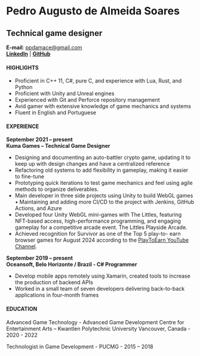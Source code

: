 # Pedro Augusto de Almeida Soares

## Technical game designer

**E-mail**: ppdamace@gmail.com  
**[LinkedIn](https://linkedin.com/in/pctzonoes)** | **[GitHub](https://github.com/pctzonoes)**

#### HIGHLIGHTS

- Proficient in C++ 11, C#, pure C, and experience with
  Lua, Rust, and Python
- Proficient with Unity and Unreal engines
- Experienced with Git and Perforce repository management
- Avid gamer with extensive knowledge of game mechanics and systems
- Fluent in English and Portuguese

#### EXPERIENCE

**September 2021 – present  
Kuma Games – Technical Game Designer**

- Designing and documenting an auto-battler crypto game, updating it to
  keep
  up with design changes and have a centralized reference
- Refactoring old systems to add flexibility in gameplay, making it easier
  to fine-tune
- Prototyping quick iterations to test game mechanics and feel using agile
  methods to organize deliverables.
- Main developer in three side projects
  using Unity to build WebGL games • Maintaining and adding more CI/CD to
  the
  project with Jenkins, GitHub Actions, and Azure  
- Developed four Unity WebGL mini-games with The Littles,
featuring NFT-based access, high-performance programming, and
engaging gameplay for a competitive arcade event. The Littles Playside
Arcade.
- Achieved recognition for Survivor as one of the Top 5 play-to-
earn browser games for August 2024 according to the [PlayToEarn YouTube
Channel](https://www.youtube.com/watch?v=QjKEqAfnCzo&t=78s).


**September 2019 – present  
Oceansoft, Belo Horizonte / Brazil - C# Programmer**

- Develop mobile apps remotely using Xamarin, created tools to
  increase the production of backend APIs
- Worked in a small team of seven
  developers delivering back-to-back applications in four-month frames

#### EDUCATION

Advanced Game Technology - Advanced Game Development Centre for
Entertainment Arts – Kwantlen Polytechnic University Vancouver, Canada -
2020 - 2022

Technologist in Game Development - PUCMG - 2015 – 2018
